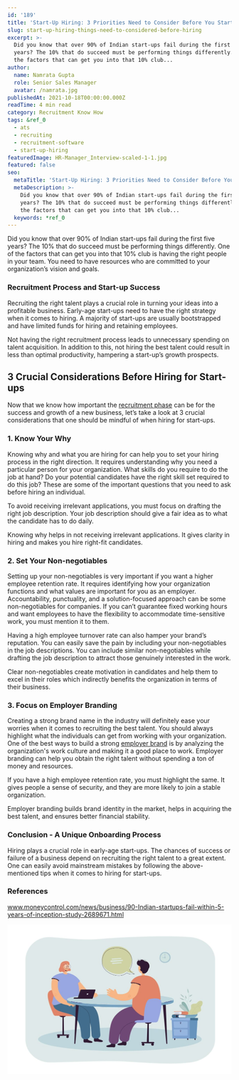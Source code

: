 ```yaml
---
id: '189'
title: 'Start-Up Hiring: 3 Priorities Need to Consider Before You Start Recruiting'
slug: start-up-hiring-things-need-to-considered-before-hiring
excerpt: >-
  Did you know that over 90% of Indian start-ups fail during the first five
  years? The 10% that do succeed must be performing things differently. One of
  the factors that can get you into that 10% club...
author:
  name: Namrata Gupta
  role: Senior Sales Manager
  avatar: /namrata.jpg
publishedAt: 2021-10-18T00:00:00.000Z
readTime: 4 min read
category: Recruitment Know How
tags: &ref_0
  - ats
  - recruiting
  - recruitment-software
  - start-up-hiring
featuredImage: HR-Manager_Interview-scaled-1-1.jpg
featured: false
seo:
  metaTitle: 'Start-Up Hiring: 3 Priorities Need to Consider Before You Start Recruiting'
  metaDescription: >-
    Did you know that over 90% of Indian start-ups fail during the first five
    years? The 10% that do succeed must be performing things differently. One of
    the factors that can get you into that 10% club...
  keywords: *ref_0
---
```


Did you know that over 90% of Indian start-ups fail during the first five years? The 10% that do succeed must be performing things differently. One of the factors that can get you into that 10% club is having the right people in your team. You need to have resources who are committed to your organization’s vision and goals.

<!--more-->

### **Recruitment Process and Start-up Success**

Recruiting the right talent plays a crucial role in turning your ideas into a profitable business. Early-age start-ups need to have the right strategy when it comes to hiring. A majority of start-ups are usually bootstrapped and have limited funds for hiring and retaining employees.

Not having the right recruitment process leads to unnecessary spending on talent acquisition. In addition to this, not hiring the best talent could result in less than optimal productivity, hampering a start-up’s growth prospects.

## **3 Crucial Considerations Before Hiring for Start-ups**

Now that we know how important the [recruitment phase](https://www.thetalentpool.ai) can be for the success and growth of a new business, let’s take a look at 3 crucial considerations that one should be mindful of when hiring for start-ups.

### 1\. **Know Your Why**

Knowing why and what you are hiring for can help you to set your hiring process in the right direction. It requires understanding why you need a particular person for your organization. What skills do you require to do the job at hand? Do your potential candidates have the right skill set required to do this job? These are some of the important questions that you need to ask before hiring an individual.

To avoid receiving irrelevant applications, you must focus on drafting the right job description. Your job description should give a fair idea as to what the candidate has to do daily.

Knowing why helps in not receiving irrelevant applications. It gives clarity in hiring and makes you hire right-fit candidates.

### 2\. **Set Your Non-negotiables**

Setting up your non-negotiables is very important if you want a higher employee retention rate. It requires identifying how your organization functions and what values are important for you as an employer. Accountability, punctuality, and a solution-focused approach can be some non-negotiables for companies. If you can’t guarantee fixed working hours and want employees to have the flexibility to accommodate time-sensitive work, you must mention it to them.

Having a high employee turnover rate can also hamper your brand’s reputation. You can easily save the pain by including your non-negotiables in the job descriptions. You can include similar non-negotiables while drafting the job description to attract those genuinely interested in the work.

Clear non-negotiables create motivation in candidates and help them to excel in their roles which indirectly benefits the organization in terms of their business.

### 3\. **Focus on Employer Branding**

Creating a strong brand name in the industry will definitely ease your worries when it comes to recruiting the best talent. You should always highlight what the individuals can get from working with your organization. One of the best ways to build a strong [employer brand](https://www.thetalentpool.ai/blogs/5-tips-on-social-media-recruitment-strategies/) is by analyzing the organization's work culture and making it a good place to work. Employer branding can help you obtain the right talent without spending a ton of money and resources.

If you have a high employee retention rate, you must highlight the same. It gives people a sense of security, and they are more likely to join a stable organization.

Employer branding builds brand identity in the market, helps in acquiring the best talent, and ensures better financial stability.

### **Conclusion - A Unique Onboarding Process**

Hiring plays a crucial role in early-age start-ups. The chances of success or failure of a business depend on recruiting the right talent to a great extent. One can easily avoid mainstream mistakes by following the above-mentioned tips when it comes to hiring for start-ups.

### **References**

www.moneycontrol.com/news/business/90-Indian-startups-fail-within-5-years-of-inception-study-2689671.html

![start-up-hiring](images/HR-Manager_Interview-scaled-1-1-1024x683.jpg)
